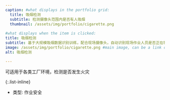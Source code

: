 ```yaml
---
caption: #what displays in the portfolio grid:
  title: 吸烟检测
  subtitle: 检测摄像头范围内是否有人吸烟
  thumbnail: /assets/img/portfolio/cigarette.png
  
#what displays when the item is clicked:
title: 吸烟检测
subtitle: 基于大规模吸烟数据识别训练，配合现场摄像头，自动识别现场作业人员是否正在吸烟，第一时间消息通报，结果对应到个人，精准高效监督。
image: /assets/img/portfolio/cigarette.png #main image, can be a link or a file in assets/img/portfolio
alt: 吸烟检测

---
```


可适用于各类工厂环境，检测是否发生火灾

{:.list-inline}

- 类型: 作业安全
